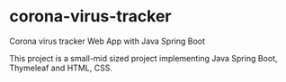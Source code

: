 # corona-virus-tracker
Corona virus tracker Web App with Java Spring Boot

This project is a small-mid sized project implementing Java Spring Boot, Thymeleaf and HTML, CSS.
